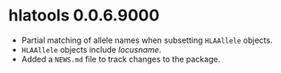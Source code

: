 # hlatools 0.0.6.9000

* Partial matching of allele names when subsetting `HLAAllele` objects.
* `HLAAllele` objects include _locusname_.
* Added a `NEWS.md` file to track changes to the package.



